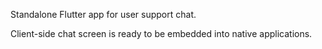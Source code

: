 Standalone Flutter app for user support chat.

Client-side chat screen is ready to be embedded into native applications.
